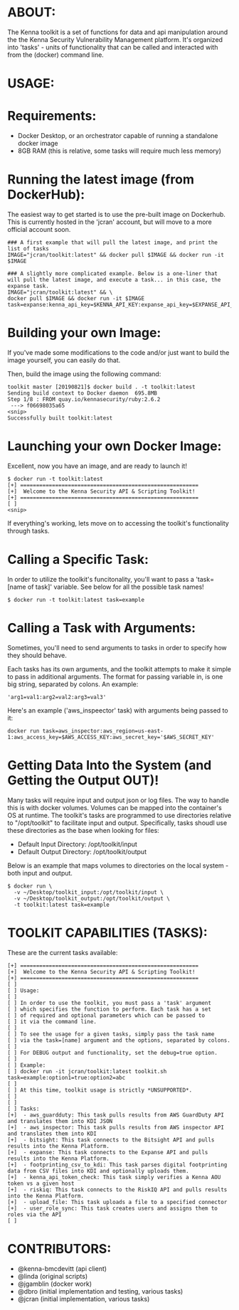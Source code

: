 
ABOUT:
======

The Kenna toolkit is a set of functions for data and api manipulation around the the Kenna Security Vulnerability Management platform.  It's organized into 'tasks' - units of functionality that can be called and interacted with from the (docker) command line.


USAGE:
======

Requirements: 
=============
 - Docker Desktop, or an orchestrator capable of running a standalone docker image 
 - 8GB RAM (this is relative, some tasks will require much less memory)

Running the latest image (from DockerHub):
==========================================

The easiest way to get started is to use the pre-built image on Dockerhub. This is currently hosted in the 'jcran' account, but will move to a more official account soon. 

```
### A first example that will pull the latest image, and print the list of tasks
IMAGE="jcran/toolkit:latest" && docker pull $IMAGE && docker run -it $IMAGE
```

```
### A slightly more complicated example. Below is a one-liner that will pull the latest image, and execute a task... in this case, the expanse task.
IMAGE="jcran/toolkit:latest" && \
docker pull $IMAGE && docker run -it $IMAGE task=expanse:kenna_api_key=$KENNA_API_KEY:expanse_api_key=$EXPANSE_API_KEY
```

Building your own Image: 
========================

If you've made some modifications to the code and/or just want to build the image yourself, you can easily do that. 

Then, build the image using the following command: 

```
toolkit master [20190821]$ docker build . -t toolkit:latest
Sending build context to Docker daemon  695.8MB
Step 1/8 : FROM quay.io/kennasecurity/ruby:2.6.2
 ---> f06698035a65
<snip>
Successfully built toolkit:latest
```

Launching your own Docker Image: 
================================

Excellent, now you have an image, and are ready to launch it!

```
$ docker run -t toolkit:latest
[+] ========================================================      
[+]  Welcome to the Kenna Security API & Scripting Toolkit!       
[+] ========================================================      
[ ]                                                               
<snip> 
```

If everything's working, lets move on to accessing the toolkit's functionality through tasks. 


Calling a Specific Task:
========================

In order to utilize the toolkit's funcitonality, you'll want to pass a 'task=[name of task]' variable. See below for all the possible task names! 

```
$ docker run -t toolkit:latest task=example
```

Calling a Task with Arguments:
==============================

Sometimes, you'll need to send arguments to tasks in order to specify how they should behave. 

Each tasks has its own arguments, and the toolkit attempts to make it simple to pass in additional arguments. The format for passing variable in, is one big string, separated by colons. An example: 
```
'arg1=val1:arg2=val2:arg3=val3'
```

Here's an example ('aws_inspeector' task) with arguments being passed to it:

```
docker run task=aws_inspector:aws_region=us-east-1:aws_access_key=$AWS_ACCESS_KEY:aws_secret_key='$AWS_SECRET_KEY'
```

Getting Data Into the System (and Getting the Output OUT)! 
==========================================================

Many tasks will require input and output json or log files. The way to handle this is with docker volumes. Volumes can be mapped into the container's OS at runtime.  The toolkit's tasks are programmed to use directories relative to "/opt/toolkit" to facilitate input and output. Specifically, tasks shoudl use these directories as the base when looking for files:
 
 - Default Input Directory: /opt/toolkit/input
 - Default Output Directory: /opt/toolkit/output

Below is an example that maps volumes to directories on the local system - both input and output. 

```
$ docker run \
  -v ~/Desktop/toolkit_input:/opt/toolkit/input \
  -v ~/Desktop/toolkit_output:/opt/toolkit/output \
  -t toolkit:latest task=example
```

TOOLKIT CAPABILITIES (TASKS): 
=============================

These are the current tasks available: 

```                                                            
[+] ========================================================           
[+]  Welcome to the Kenna Security API & Scripting Toolkit!            
[+] ========================================================           
[ ]                                                                    
[ ] Usage:                                                             
[ ]                                                                    
[ ] In order to use the toolkit, you must pass a 'task' argument       
[ ] which specifies the function to perform. Each task has a set       
[ ] of required and optional parameters which can be passed to         
[ ] it via the command line.                                           
[ ]                                                                    
[ ] To see the usage for a given tasks, simply pass the task name      
[ ] via the task=[name] argument and the options, separated by colons. 
[ ]                                                                    
[ ] For DEBUG output and functionality, set the debug=true option.                   
[ ]                                                                    
[ ] Example:                                                           
[ ] docker run -it jcran/toolkit:latest toolkit.sh task=example:option1=true:option2=abc              
[ ]                                                                    
[ ] At this time, toolkit usage is strictly *UNSUPPORTED*.               
[ ]                                                                    
[ ]                                                                    
[ ] Tasks:
[+]  - aws_guardduty: This task pulls results from AWS GuardDuty API and translates them into KDI JSON
[+]  - aws_inspector: This task pulls results from AWS inspector API and translates them into KDI
[+]  - bitsight: This task connects to the Bitsight API and pulls results into the Kenna Platform.
[+]  - expanse: This task connects to the Expanse API and pulls results into the Kenna Platform.
[+]  - footprinting_csv_to_kdi: This task parses digital footprinting data from CSV files into KDI and optionally uploads them.
[+]  - kenna_api_token_check: This task simply verifies a Kenna AOU token vs a given host
[+]  - riskiq: This task connects to the RiskIQ API and pulls results into the Kenna Platform.
[+]  - upload_file: This task uploads a file to a specified connector
[+]  - user_role_sync: This task creates users and assigns them to roles via the API
[ ]                                                                    
```

CONTRIBUTORS:
=============
 - @kenna-bmcdevitt (api client) 
 - @linda (original scripts)
 - @jgamblin (docker work)
 - @dbro (initial implementation and testing, various tasks)
 - @jcran (initial implementation, various tasks)

